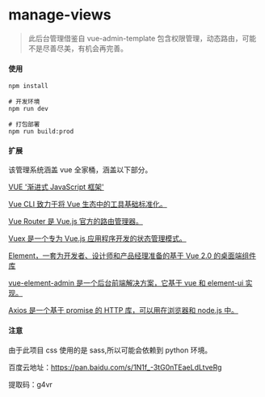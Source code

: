 # manage-views

> 此后台管理借鉴自 vue-admin-template
> 包含权限管理，动态路由，可能不是尽善尽美，有机会再完善。

#### 使用

```shell
npm install

# 开发环境
npm run dev

# 打包部署
npm run build:prod
```

#### 扩展

该管理系统涵盖 vue 全家桶，涵盖以下部分。

[VUE '渐进式 JavaScript 框架'](https://cn.vuejs.org/v2/guide/)

[Vue CLI 致力于将 Vue 生态中的工具基础标准化。](https://cli.vuejs.org/zh/guide/)

[Vue Router 是 Vue.js 官方的路由管理器。](https://router.vuejs.org/zh/)

[Vuex 是一个专为 Vue.js 应用程序开发的状态管理模式。](https://vuex.vuejs.org/zh/)

[Element，一套为开发者、设计师和产品经理准备的基于 Vue 2.0 的桌面端组件库](https://element.eleme.cn/#/zh-CN/component/installation)

[vue-element-admin 是一个后台前端解决方案，它基于 vue 和 element-ui 实现。](https://panjiachen.github.io/vue-element-admin-site/zh/guide/)

[Axios 是一个基于 promise 的 HTTP 库，可以用在浏览器和 node.js 中。](https://www.kancloud.cn/yunye/axios/234845)

#### 注意

由于此项目 css 使用的是 sass,所以可能会依赖到 python 环境。

百度云地址：https://pan.baidu.com/s/1N1f_-3tG0nTEaeLdLtveRg

提取码：g4vr
